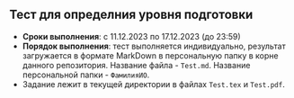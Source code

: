 ## Тест для определния уровня подготовки

- **Сроки выполнения**: с 11.12.2023 по 17.12.2023 (до 23:59)
- **Порядок выполнения**: тест выполняется индивидуально, результат загружается в формате MarkDown в персональную папку в корне данного репозитория. Название файла - `Test.md`. Название персональной папки - `ФамилияИО`.
- Задание лежит в текущей директории в файлах `Test.tex` и `Test.pdf`.
